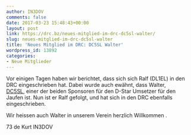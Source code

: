 ```yaml
---
author: IN3DOV
comments: false
date: 2017-03-23 15:48:43+00:00
layout: post
link: https://drc.bz/neues-mitglied-im-drc-dc5sl-walter/
slug: neues-mitglied-im-drc-dc5sl-walter
title: 'Neues Mitglied im DRC: DC5SL Walter'
wordpress_id: 13892
categories:
- Neue Mitglieder
---
```


Vor einigen Tagen haben wir berichtet, dass sich sich Ralf (DL1EL) in den DRC eingeschrieben hat. Dabei wurde auch ewähnt, dass Walter, [DC5SL](https://www.qrz.com/lookup/DC5SL), einer der beiden Sponsoren für den D-Star Umsetzer für den Jaufen ist. Nun ist er Ralf gefolgt, und hat sich in den DRC ebenfalls eingeschrieben.

Wir heissen auch Walter in unserem Verein herzlich Willkommen .

73 de Kurt IN3DOV
